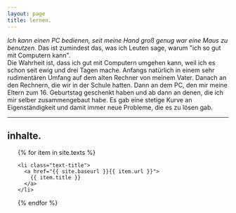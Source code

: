 ```yaml
---
layout: page
title: lernen.
---
```


*Ich kann einen PC bedienen, seit meine Hand groß genug war eine Maus zu benutzen.* Das ist zumindest das, was ich Leuten sage, warum "ich so gut mit Computern kann". <br>
Die Wahrheit ist, dass ich gut mit Computern umgehen kann, weil ich es schon seit ewig und drei Tagen mache. Anfangs natürlich in einem sehr rudimentären Umfang auf dem alten Rechner von meinem Vater. Danach an den Rechnern, die wir in der Schule hatten. Dann an dem PC, den mir meine Eltern zum 16. Geburtstag geschenkt haben und ab dann an denen, die ich mir selber zusammengebaut habe. Es gab eine stetige Kurve an Eigenständigkeit und damit immer neue Probleme, die es zu lösen gab. 


<hr>

<div class="toc">
  <h2>inhalte.</h2>
  <ul class="texts">
  {% for item in site.texts %}

    <li class="text-title">
      <a href="{{ site.baseurl }}{{ item.url }}">
        {{ item.title }}
      </a>
    </li>
  {% endfor %}
  </ul>
</div>
